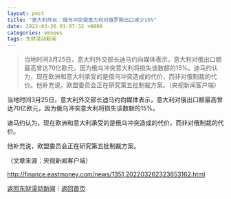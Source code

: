 ```yaml
---
layout: post
title: "意大利外长：俄乌冲突使意大利对俄罗斯出口减少15%"
date: 2022-03-26 01:07:32 +0800
categories: emnews
tags: 东财滚动新闻
---
```

> 当地时间3月25日，意大利外交部长迪马约向媒体表示，意大利对俄出口额最高曾达70亿欧元，因为俄乌冲突意大利将损失该数额的15%。迪马约认为，现在欧洲和意大利承受的是俄乌冲突造成的代价，而非对俄制裁的代价。他补充说，欧盟委员会正在研究第五批制裁方案。（央视新闻客户端）

<p>当地时间3月25日，意大利外交部长迪马约向媒体表示，意大利对俄出口额最高曾达70亿欧元，因为俄乌冲突意大利将损失该数额的15%。</p>
 <p>迪马约认为，现在欧洲和意大利承受的是俄乌冲突造成的代价，而非对俄制裁的代价。</p>
 <p>他补充说，欧盟委员会正在研究第五批制裁方案。</p><p class="em_media">（文章来源：央视新闻客户端）</p>

<http://finance.eastmoney.com/news/1351,202203262323653162.html>

[返回东财滚动新闻](//finews.withounder.com/emnews/)｜[返回首页](//finews.withounder.com/)